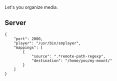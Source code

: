 Let's you organize media.

## Server

	{
	    "port": 2000,
	    "player": "/usr/bin/smplayer",
	    "mappings": [
	        {
	            "source": ".*remote-path-regexp",
	            "destination": "/home/you/my-mount/"
	        }
	    ]
	}
